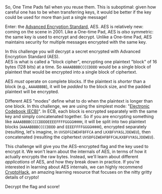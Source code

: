 So, One Time Pads fail when you reuse them.
This is suboptimal: given how careful one has to be when transferring keys, it would be better if the key could be used for more than just a single message!

Enter: the [Advanced Encryption Standard](https://en.wikipedia.org/wiki/Advanced_Encryption_Standard), AES.
AES is relatively new: coming on the scene in 2001.
Like a One-time Pad, AES is _also_ symmetric: the same key is used to encrypt and decrypt.
Unlike a One-time Pad, AES maintains security for multiple messages encrypted with the same key.

In this challenge you will decrypt a secret encrypted with Advanced Encryption Standard (AES).  
AES is what is called a "block cipher", encrypting one plaintext "block" of 16 bytes (128 bits) at a time.
So `AAAABBBBCCCCDDDD` would be a single block of plaintext that would be encrypted into a single block of ciphertext.

AES _must_ operate on complete blocks.
If the plaintext is _shorter_ than a block (e.g., `AAAABBBB`), it will be _padded_ to the block size, and the padded plaintext will be encrypted.

Different AES "modes" define what to do when the plaintext is longer than one block.
In this challenge, we are using the simplest mode: "[Electronic Codebook (ECB)](https://en.wikipedia.org/wiki/Block_cipher_mode_of_operation#Electronic_codebook_(ECB))".
In ECB, each block is encrypted separately with the same key and simply concatenated together.
So if you are encrypting something like `AAAABBBBCCCCDDDDEEEEFFFFGGGGHHHH`, it will be split into two plaintext blocks (`AAAABBBBCCCCDDDD` and `EEEEFFFFGGGGHHHH`), encrypted separately (resulting, let's imagine, in `UVSDFGIWEHFBFFCA` and `LKXBFVYASLJDEWEU`), then concatenated (resulting the ciphertext `UVSDFGIWEHFBFFCALKXBFVYASLJDEWEU`).

This challenge will give you the AES-encrypted flag and the key used to encrypt it.
We won't learn about the internals of AES, in terms of how it actually encrypts the raw bytes.
Instead, we'll learn about different _applications_ of AES, and how they break down in practice.
If you're interested in learning about AES internals, we can highly recommend [CryptoHack](https://cryptohack.org/courses/), an amazing learning resource that focuses on the nitty gritty details of crypto!

Decrypt the flag and score!
